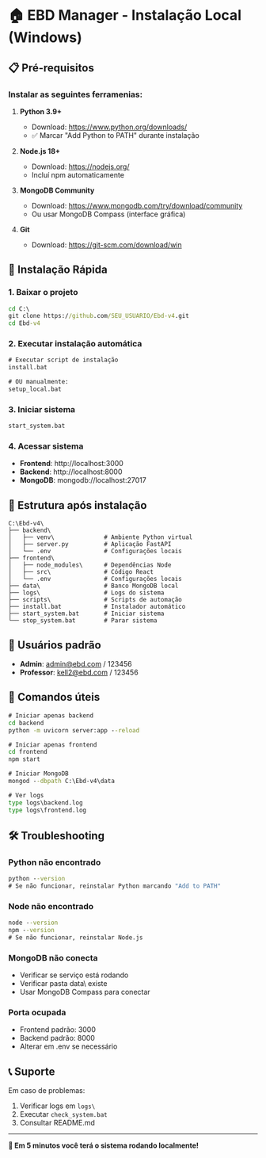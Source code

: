 # 🏠 EBD Manager - Instalação Local (Windows)

## 📋 Pré-requisitos

### Instalar as seguintes ferramenias:

1. **Python 3.9+**
   - Download: https://www.python.org/downloads/
   - ✅ Marcar "Add Python to PATH" durante instalação

2. **Node.js 18+**
   - Download: https://nodejs.org/
   - Incluí npm automaticamente

3. **MongoDB Community**
   - Download: https://www.mongodb.com/try/download/community
   - Ou usar MongoDB Compass (interface gráfica)

4. **Git**
   - Download: https://git-scm.com/download/win

## 🚀 Instalação Rápida

### 1. Baixar o projeto
```cmd
cd C:\
git clone https://github.com/SEU_USUARIO/Ebd-v4.git
cd Ebd-v4
```

### 2. Executar instalação automática
```cmd
# Executar script de instalação
install.bat

# OU manualmente:
setup_local.bat
```

### 3. Iniciar sistema
```cmd
start_system.bat
```

### 4. Acessar sistema
- **Frontend**: http://localhost:3000
- **Backend**: http://localhost:8000
- **MongoDB**: mongodb://localhost:27017

## 📁 Estrutura após instalação

```
C:\Ebd-v4\
├── backend\
│   ├── venv\              # Ambiente Python virtual
│   ├── server.py          # Aplicação FastAPI
│   └── .env               # Configurações locais
├── frontend\
│   ├── node_modules\      # Dependências Node
│   ├── src\               # Código React
│   └── .env               # Configurações locais
├── data\                  # Banco MongoDB local
├── logs\                  # Logs do sistema
├── scripts\               # Scripts de automação
├── install.bat            # Instalador automático
├── start_system.bat       # Iniciar sistema
└── stop_system.bat        # Parar sistema
```

## 👥 Usuários padrão
- **Admin**: admin@ebd.com / 123456
- **Professor**: kell2@ebd.com / 123456

## 🔧 Comandos úteis

```cmd
# Iniciar apenas backend
cd backend
python -m uvicorn server:app --reload

# Iniciar apenas frontend
cd frontend
npm start

# Iniciar MongoDB
mongod --dbpath C:\Ebd-v4\data

# Ver logs
type logs\backend.log
type logs\frontend.log
```

## 🛠️ Troubleshooting

### Python não encontrado
```cmd
python --version
# Se não funcionar, reinstalar Python marcando "Add to PATH"
```

### Node não encontrado
```cmd
node --version
npm --version
# Se não funcionar, reinstalar Node.js
```

### MongoDB não conecta
- Verificar se serviço está rodando
- Verificar pasta data\ existe
- Usar MongoDB Compass para conectar

### Porta ocupada
- Frontend padrão: 3000
- Backend padrão: 8000
- Alterar em .env se necessário

## 📞 Suporte

Em caso de problemas:
1. Verificar logs em `logs\`
2. Executar `check_system.bat`
3. Consultar README.md

---

**🎯 Em 5 minutos você terá o sistema rodando localmente!**